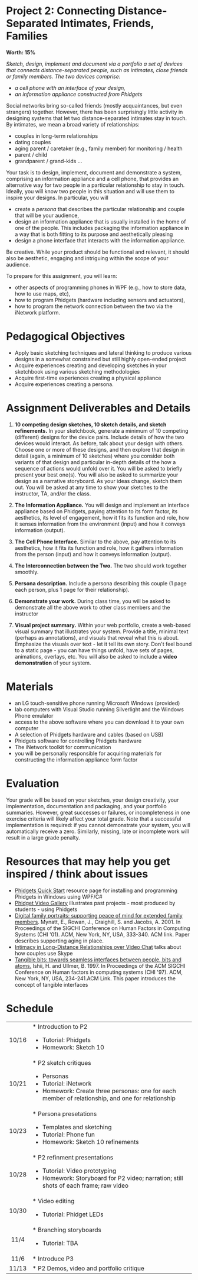 

# Project 2: Connecting Distance-Separated Intimates, Friends, Families

**Worth: 15%**

_Sketch, design, implement and document via a portfolio a set of devices that connects distance-separated people, such as intimates, close friends or family members. The two devices comprise:_

* _a cell phone with an interface of your design,_
* _an information appliance constructed from Phidgets_

Social networks bring so-called friends (mostly acquaintances, but even strangers) together. However, there has been surprisingly little activity in designing systems that let two distance-separated intimates stay in touch. By intimates, we mean a broad variety of relationships:

* couples in long-term relationships
* dating couples
* aging parent / caretaker (e.g., family member) for monitoring / health
* parent / child
* grandparent / grand-kids ...

Your task is to design, implement, document and demonstrate a system, comprising an information appliance and a cell phone, that provides an alternative way for two people in a particular relationship to stay in touch. Ideally, you will know two people in this situation and will use them to inspire your designs. In particular, you will

* create a _persona_ that describes the particular relationship and couple that will be your audience,
* design an information appliance that is usually installed in the home of one of the people. This includes packaging the information appliance in a way that is both fitting to its purpose and aesthetically pleasing
* design a phone interface that interacts with the information appliance.

Be creative. While your product should be functional and relevant, it should also be aesthetic, engaging and intriguing within the scope of your audience.

To prepare for this assignment, you will learn:

* other aspects of programming phones in WPF (e.g., how to store data, how to use maps, etc),
* how to program Phidgets (hardware including sensors and actuators),
* how to program the network connection between the two via the iNetwork platform.

# Pedagogical Objectives

* Apply basic sketching techniques and lateral thinking to produce various designs in a somewhat constrained but still highly open-ended project
* Acquire experiences creating and developing sketches in your sketchbook using various sketching methodologies
* Acquire first-time experiences creating a physical appliance
* Acquire experiences creating a persona.

# Assignment Deliverables and Details

1.  **10 competing design sketches, 10 sketch details, and sketch refinements.** In your sketchbook, generate a minimum of 10 competing (different) designs for the device pairs. Include details of how the two devices would interact. As before, talk about your design with others. Choose one or more of these designs, and then explore that design in detail (again, a minimum of 10 sketches) where you consider both variants of that design and particular in-depth details of the how a sequence of actions would unfold over it. You will be asked to briefly present your best one(s). You will also be asked to summarize your design as a narrative storyboard. As your ideas change, sketch them out. You will be asked at any time to show your sketches to the instructor, TA, and/or the class.

2.  **The Information Appliance.** You will design and implement an interface appliance based on Phidgets, paying attention to its form factor, its aesthetics, its level of engagement, how it fits its function and role, how it senses information from the environment (input) and how it conveys information (output).

3.  **The Cell Phone Interface.** Similar to the above, pay attention to its aesthetics, how it fits its function and role, how it gathers information from the person (input) and how it conveys information (output).

4.  **The Interconnection between the Two.** The two should work together smoothly.

5.  **Persona description.** Include a persona describing this couple (1 page each person, plus 1 page for their relationship).

6.  **Demonstrate your work.** During class time, you will be asked to demonstrate all the above work to other class members and the instructor

7.  **Visual project summary.** Within your web portfolio, create a web-based visual summary that illustrates your system. Provide a title, minimal text (perhaps as annotations), and visuals that reveal what this is about. Emphasize the visuals over text - let it tell its own story. Don't feel bound to a static page - you can have things unfold, have sets of pages, animations, overlays, etc. You will also be asked to include a **video demonstration** of your system.

# Materials

* an LG touch-sensitive phone running Microsoft Windows (provided)
* lab computers with Visual Studio running Silverlight and the Windows Phone emulator
* access to the above software where you can download it to your own computer
* A selection of Phidgets hardware and cables (based on USB)
* Phidgets software for controlling Phidgets hardware
* The iNetwork toolkit for communication
* you will be personally responsible for acquiring materials for constructing the information appliance form factor

# Evaluation

Your grade will be based on your sketches, your design creativity, your implementation, documentation and packaging, and your portfolio summaries. However, great successes or failures, or incompleteness in one exercise criteria will likely affect your total grade. Note that a successful implementation is required: if you cannot demonstrate your system, you will automatically receive a zero. Similarly, missing, late or incomplete work will result in a large grade penalty.

# Resources that may help you get inspired / think about issues

* [Phidgets Quick Start](http://grouplab.cpsc.ucalgary.ca/cookbook/index.php/Technologies/Phidgets) resource page for installing and programming Phidgets in Windows using WPF/C#
* [Phidget Video Gallery](http://grouplab.cpsc.ucalgary.ca/Videos/Phidgets) illustrates past projects - most produced by students - using Phidgets
* [Digital family portraits: supporting peace of mind for extended family members](http://www.cc.gatech.edu/fce/ahri/publications/dfp-chi2001.pdf). Mynatt, E., Rowan, J., Craighill, S. and Jacobs, A. 2001. In Proceedings of the SIGCHI Conference on Human Factors in Computing Systems (CHI '01). ACM, New York, NY, USA, 333-340. ACM link. Paper describes supporting aging in place.
* [Intimacy in Long-Distance Relationships over Video Chat](http://grouplab.cpsc.ucalgary.ca/Publications/2012-IntimacyInLDR.CHI) talks about how couples use Skype
* [Tangible bits: towards seamless interfaces between people, bits and atoms.](http://gtubicomp2013.pbworks.com/w/file/fetch/65131525/ishii-tangible-bits-chi1997.pdf) Ishii, H. and Ullmer, B. 1997. In Proceedings of the ACM SIGCHI Conference on Human factors in computing systems (CHI '97). ACM, New York, NY, USA, 234-241.ACM Link. This paper introduces the concept of tangible interfaces

# Schedule

<table><tr><td align="center">10/16</td><td>* Introduction to P2

* Tutorial: Phidgets
* Homework: Sketch 10</td></tr>
<tr><td align="center">10/21</td><td>* P2 sketch critiques

* Personas
* Tutorial: iNetwork
* Homework: Create three personas: one for each member of relationship, and one for relationship</td></tr>
<tr><td align="center">10/23</td><td>* Persona presetations

* Templates and sketching
* Tutorial: Phone fun
* Homework: Sketch 10 refinements</td></tr>
<tr><td align="center">10/28</td><td>* P2 refinment presentations

* Tutorial: Video prototyping
* Homework: Storyboard for P2 video; narration; still shots of each frame; raw video</td></tr>
<tr><td align="center">10/30</td><td>* Video editing

* Tutorial: Phidget LEDs</td></tr>
<tr><td align="center">11/4</td><td>* Branching storyboards

* Tutorial: TBA</td></tr>
<tr><td align="center">11/6</td><td>* Introduce P3</td></tr>
<tr><td align="center">11/13</td><td>* P2 Demos, video and portfolio critique</td></tr>
</table>
